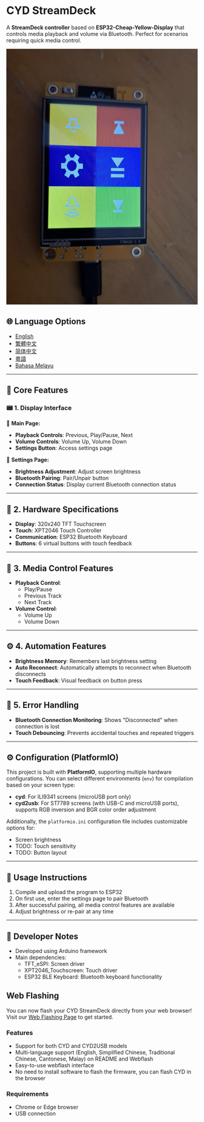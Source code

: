 # CYD StreamDeck

A **StreamDeck controller** based on **ESP32-Cheap-Yellow-Display** that controls media playback and volume via Bluetooth. Perfect for scenarios requiring quick media control.

![CYD StreamDeck](picture.png)

## 🌐 Language Options

- [English](README.md)
- [繁體中文](README_TC.md)
- [简体中文](README_CN.md)
- [粵語](README_CANTON.md)
- [Bahasa Melayu](README_MS.md)

---

## 🌟 Core Features

### 📟 1. Display Interface

📌 **Main Page:**
- **Playback Controls**: Previous, Play/Pause, Next
- **Volume Controls**: Volume Up, Volume Down
- **Settings Button**: Access settings page

📌 **Settings Page:**
- **Brightness Adjustment**: Adjust screen brightness
- **Bluetooth Pairing**: Pair/Unpair button
- **Connection Status**: Display current Bluetooth connection status

---

## 📡 2. Hardware Specifications

- **Display**: 320x240 TFT Touchscreen
- **Touch**: XPT2046 Touch Controller
- **Communication**: ESP32 Bluetooth Keyboard
- **Buttons**: 6 virtual buttons with touch feedback

---

## 🔔 3. Media Control Features

- **Playback Control**:
  - Play/Pause
  - Previous Track
  - Next Track
- **Volume Control**:
  - Volume Up
  - Volume Down

---

## ⚙ 4. Automation Features

- **Brightness Memory**: Remembers last brightness setting
- **Auto Reconnect**: Automatically attempts to reconnect when Bluetooth disconnects
- **Touch Feedback**: Visual feedback on button press

---

## 🚨 5. Error Handling

- **Bluetooth Connection Monitoring**: Shows "Disconnected" when connection is lost
- **Touch Debouncing**: Prevents accidental touches and repeated triggers

---

## ⚙ Configuration (PlatformIO)

This project is built with **PlatformIO**, supporting multiple hardware configurations. You can select different environments (`env`) for compilation based on your screen type:

- **cyd**: For ILI9341 screens (microUSB port only)
- **cyd2usb**: For ST7789 screens (with USB-C and microUSB ports), supports RGB inversion and BGR color order adjustment

Additionally, the `platformio.ini` configuration file includes customizable options for:
- Screen brightness
- TODO: Touch sensitivity
- TODO: Button layout

---

## 📝 Usage Instructions

1. Compile and upload the program to ESP32
2. On first use, enter the settings page to pair Bluetooth
3. After successful pairing, all media control features are available
4. Adjust brightness or re-pair at any time

---

## 🔧 Developer Notes

- Developed using Arduino framework
- Main dependencies:
  - TFT_eSPI: Screen driver
  - XPT2046_Touchscreen: Touch driver
  - ESP32 BLE Keyboard: Bluetooth keyboard functionality 

## Web Flashing

You can now flash your CYD StreamDeck directly from your web browser! Visit our [Web Flashing Page](https://gahingwoo.github.io/cyd-stream-deck/webflash/index.html) to get started.

### Features
- Support for both CYD and CYD2USB models
- Multi-language support (English, Simplified Chinese, Traditional Chinese, Cantonese, Malay) on README and Webflash
- Easy-to-use webflash interface
- No need to install software to flash the firmware, you can flash CYD in the browser

### Requirements
- Chrome or Edge browser
- USB connection

